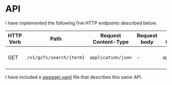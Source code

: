 # API

I have implemented the following five HTTP endpoints described below.

| HTTP Verb | Path                     | Request Content-Type | Request body | Response Content-Type | Example response body                                                                                               |
| --------- | ------------------------ | -------------------- | ------------ | --------------------- | ------------------------------------------------------------------------------------------------------------------- |
| GET       | `/v1/gifs/search/{term}` | `application/json`   | -            | `application/json`    | `{"data": {"gif": { "title": "Banana","url": "https://giphy.com/gifs/despicable-me-minions-gif-1uPiL9Amv5zkk"} } }` |

I have included a [swagger.yaml](./swagger.yml) file that describes this same API.
